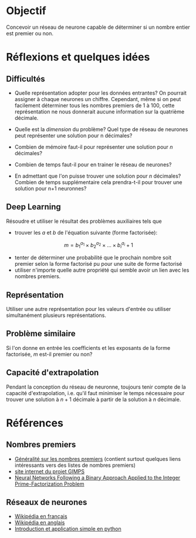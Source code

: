 # Objectif

Concevoir un réseau de neurone capable de déterminer si un nombre entier est premier ou non.

# Réflexions et quelques idées

## Difficultés

  - Quelle représentation adopter pour les données entrantes? On pourrait assigner à chaque neurones un chiffre. Cependant, même si on peut facilement déterminer tous les nombres premiers de 1 à 100, cette représentation ne nous donnerait aucune information sur la quatrième décimale.

  - Quelle est la *dimension* du problème? Quel type de réseau de neurones peut représenter une solution pour n décimales?

  - Combien de mémoire faut-il pour représenter une solution pour $n$ décimales?

  - Combien de temps faut-il pour en trainer le réseau de neurones?

  - En admettant que l'on puisse trouver une solution  pour $n$ décimales? Combien de temps supplémentaire cela prendra-t-il pour trouver une solution pour n+1 neuronnes?

## Deep Learning

Résoudre et utiliser le résultat des problèmes auxiliaires tels que

  - trouver les $a$ et $b$ de l'équation suivante (forme factorisée):


$$m=b_1^{a_1} \times b_2^{a_2} \times ... \times b_i^{a_i} + 1 $$

  - tenter de déterminer une probabilité que le prochain nombre soit premier selon la forme factorisé pu pour une suite de forme factorisé
  - utiliser n'importe quelle autre propriété qui semble avoir un lien avec les nombres premiers.

## Représentation

Utiliser une autre représentation pour les valeurs d'entrée ou utiliser simultanément plusieurs représentations.

## Problème similaire

Si l'on donne en entrée les coefficients et les exposants de la forme factorisée, $m$ est-il premier ou non?


## Capacité d'extrapolation

Pendant la conception du réseau de neuronne, toujours tenir compte de la capacité d'extrapolation, i.e. qu'il faut minimiser le temps nécessaire pour trouver une solution à $n+1$ décimale à partir de la solution à $n$ décimale.


# Références

## Nombres premiers

  - [Généralité sur les nombres premiers](http://www.nombres-premiers.fr/) (contient surtout quelques liens intéressants vers des listes de nombres premiers)
  - [site internet du projet GIMPS](http://www.mersenne.org/download/#source)
  - [Neural Networks Following a Binary Approach Applied to the Integer Prime-Factorization Problem](http://dspace.lib.kanazawa-u.ac.jp/dspace/bitstream/2297/6796/1/TE-PR-NAKAYAMA-K-2577.pdf)

## Réseaux de neurones

  - [Wikipédia en français](https://fr.wikipedia.org/wiki/R%C3%A9seau_de_neurones_artificiels)
  - [Wikipédia en anglais](https://en.wikipedia.org/wiki/Artificial_neural_network)
  - [Introduction et application simple en python](http://neuralnetworksanddeeplearning.com/chap1.html)
